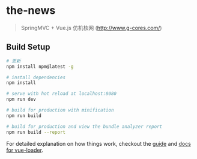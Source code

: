 # the-news

> SpringMVC + Vue.js 仿机核网 (http://www.g-cores.com/)

## Build Setup

``` bash
# 更新
npm install npm@latest -g

# install dependencies
npm install

# serve with hot reload at localhost:8080
npm run dev

# build for production with minification
npm run build

# build for production and view the bundle analyzer report
npm run build --report
```

For detailed explanation on how things work, checkout the [guide](http://vuejs-templates.github.io/webpack/) and [docs for vue-loader](http://vuejs.github.io/vue-loader).
